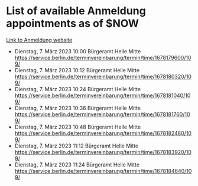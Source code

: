 # List of available Anmeldung appointments as of $NOW
[Link to Anmeldung website](https://service.berlin.de/terminvereinbarung/termin/tag.php?termin=1&anliegen[]=120686&dienstleisterlist=122210,122217,327316,122219,327312,122227,327314,122231,327346,122243,327348,122254,122252,329742,122260,329745,122262,329748,122271,327278,122273,327274,122277,327276,330436,122280,327294,122282,327290,122284,327292,122291,327270,122285,327266,122286,327264,122296,327268,150230,329760,122297,327286,122294,327284,122312,329763,122314,329775,122304,327330,122311,327334,122309,327332,317869,122281,327352,122279,329772,122283,122276,327324,122274,327326,122267,329766,122246,327318,122251,327320,122257,327322,122208,327298,122226,327300&herkunft=http%3A%2F%2Fservice.berlin.de%2Fdienstleistung%2F120686%2F)
- Dienstag, 7. März 2023 10:00 Bürgeramt Helle Mitte https://service.berlin.de/terminvereinbarung/termin/time/1678179600/109/
- Dienstag, 7. März 2023 10:12 Bürgeramt Helle Mitte https://service.berlin.de/terminvereinbarung/termin/time/1678180320/109/
- Dienstag, 7. März 2023 10:24 Bürgeramt Helle Mitte https://service.berlin.de/terminvereinbarung/termin/time/1678181040/109/
- Dienstag, 7. März 2023 10:36 Bürgeramt Helle Mitte https://service.berlin.de/terminvereinbarung/termin/time/1678181760/109/
- Dienstag, 7. März 2023 10:48 Bürgeramt Helle Mitte https://service.berlin.de/terminvereinbarung/termin/time/1678182480/109/
- Dienstag, 7. März 2023 11:12 Bürgeramt Helle Mitte https://service.berlin.de/terminvereinbarung/termin/time/1678183920/109/
- Dienstag, 7. März 2023 11:24 Bürgeramt Helle Mitte https://service.berlin.de/terminvereinbarung/termin/time/1678184640/109/
